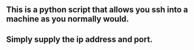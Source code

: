 ## This is a python script that allows you ssh into a machine as you normally would.
## Simply supply the ip address and port.
